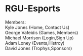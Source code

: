 # RGU-Esports
Members:<br />
Kyle Jones (Home, Contact Us)<br />
George Vafeidis (Games, Members)<br />
Michael Morrison (Login,Sign Up)<br />
Adam Loney (Events,Histroy)<br />
David Jones (Trophys,Sponsors)
